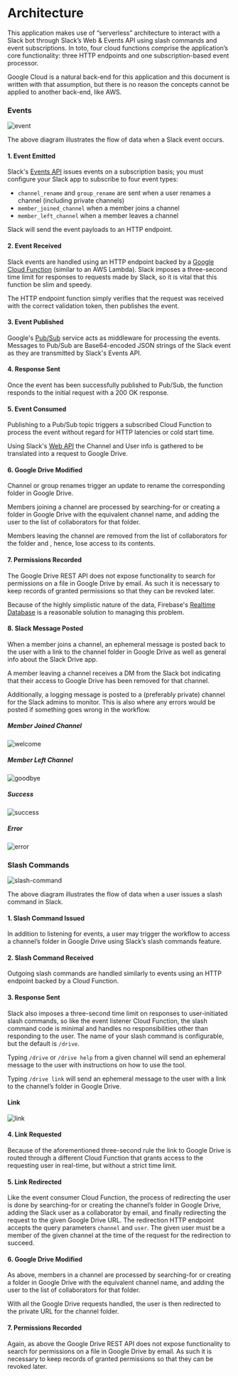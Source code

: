 # Architecture

This application makes use of “serverless” architecture to interact with a Slack bot through Slack’s Web & Events API using slash commands and event subscriptions. In toto, four cloud functions comprise the application’s core functionality: three HTTP endpoints and one subscription-based event processor.

Google Cloud is a natural back-end for this application and this document is written with that assumption, but there is no reason the concepts cannot be applied to another back-end, like AWS.

### Events

![event](./images/event.png)

The above diagram illustrates the flow of data when a Slack event occurs.

#### 1. Event Emitted

Slack's [Events API](https://api.slack.com/events-api) issues events on a subscription basis; you must configure your Slack app to subscribe to four event types:
* `channel_rename` and `group_rename` are sent when a user renames a channel (including private channels)
* `member_joined_channel` when a member joins a channel
* `member_left_channel` when a member leaves a channel

Slack will send the event payloads to an HTTP endpoint.

#### 2. Event Received

Slack events are handled using an HTTP endpoint backed by a [Google Cloud Function](https://cloud.google.com/functions/) (similar to an AWS Lambda). Slack imposes a three-second time limit for responses to requests made by Slack, so it is vital that this function be slim and speedy.

The HTTP endpoint function simply verifies that the request was received with the correct validation token, then publishes the event.

#### 3. Event Published

Google's [Pub/Sub](https://cloud.google.com/pubsub/) service acts as middleware for processing the events. Messages to Pub/Sub are Base64-encoded JSON strings of the Slack event as they are transmitted by Slack's Events API.

#### 4. Response Sent

Once the event has been successfully published to Pub/Sub, the function responds to the initial request with a 200 OK response.

#### 5. Event Consumed

Publishing to a Pub/Sub topic triggers a subscribed Cloud Function to process the event without regard for HTTP latencies or cold start time.

Using Slack's [Web API](https://api.slack.com/web) the Channel and User info is gathered to be translated into a request to Google Drive.

#### 6. Google Drive Modified

Channel or group renames trigger an update to rename the corresponding folder in Google Drive.

Members joining a channel are processed by searching-for or creating a folder in Google Drive with the equivalent channel name, and adding the user to the list of collaborators for that folder.

Members leaving the channel are removed from the list of collaborators for the folder and , hence, lose access to its contents.

#### 7. Permissions Recorded

The Google Drive REST API does not expose functionality to search for permissions on a file in Google Drive by email. As such it is necessary to keep records of granted permissions so that they can be revoked later.

Because of the highly simplistic nature of the data, Firebase's [Realtime Database](https://firebase.google.com/products/realtime-database/) is a reasonable solution to managing this problem.

#### 8. Slack Message Posted

When a member joins a channel, an ephemeral message is posted back to the user with a link to the channel folder in Google Drive as well as general info about the Slack Drive app.

A member leaving a channel receives a DM from the Slack bot indicating that their access to Google Drive has been removed for that channel.

Additionally, a logging message is posted to a (preferably private) channel for the Slack admins to monitor. This is also where any errors would be posted if something goes wrong in the workflow.

##### Member Joined Channel

![welcome](./images/welcome.png)

##### Member Left Channel

![goodbye](./images/goodbye.png)

##### Success

![success](./images/success.png)

##### Error

![error](./images/error.png)

### Slash Commands

![slash-command](./images/slash-command.png)

The above diagram illustrates the flow of data when a user issues a slash command in Slack.

#### 1. Slash Command Issued

In addition to listening for events, a user may trigger the workflow to access a channel’s folder in Google Drive using Slack’s slash commands feature.

#### 2. Slash Command Received

Outgoing slash commands are handled similarly to events using an HTTP endpoint backed by a Cloud Function.

#### 3. Response Sent

Slack also imposes a three-second time limit on responses to user-initiated slash commands, so like the event listener Cloud Function, the slash command code is minimal and handles no responsibilities other than responding to the user. The name of your slash command is configurable, but the default is `/drive`.

Typing `/drive` or `/drive help` from a given channel will send an ephemeral message to the user with instructions on how to use the tool.

Typing `/drive link` will send an ephemeral message to the user with a link to the channel’s folder in Google Drive.

#### Link

![link](./images/link.png)

#### 4. Link Requested

Because of the aforementioned three-second rule the link to Google Drive is routed through a different Cloud Function that grants access to the requesting user in real-time, but without a strict time limit.

#### 5. Link Redirected

Like the event consumer Cloud Function, the process of redirecting the user is done by searching-for or creating the channel’s folder in Google Drive, adding the Slack user as a collaborator by email, and finally redirecting the request to the given Google Drive URL. The redirection HTTP endpoint accepts the query parameters `channel` and `user`. The given user must be a member of the given channel at the time of the request for the redirection to succeed.

#### 6. Google Drive Modified

As above, members in a channel are processed by searching-for or creating a folder in Google Drive with the equivalent channel name, and adding the user to the list of collaborators for that folder.

With all the Google Drive requests handled, the user is then redirected to the private URL for the channel folder.

#### 7. Permissions Recorded

Again, as above the Google Drive REST API does not expose functionality to search for permissions on a file in Google Drive by email. As such it is necessary to keep records of granted permissions so that they can be revoked later.
